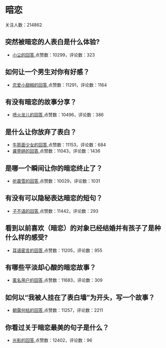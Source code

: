 #  暗恋 
关注人数：214862
## 突然被暗恋的人表白是什么体验?
- [小尘的回答](https://www.zhihu.com/question/435612966/answer/1873689471),点赞数：10299，评论数：323
## 如何让一个男生对你有好感？
- [恋爱小甜椒的回答](https://www.zhihu.com/question/277519162/answer/604904590),点赞数：11291，评论数：1164
## 有没有暗恋的故事分享？
- [喷火龙儿的回答](https://www.zhihu.com/question/277737868/answer/-2088715002),点赞数：10496，评论数：386
## 是什么让你放弃了表白？
- [牛筋面少女的回答](https://www.zhihu.com/question/38809269/answer/78911745),点赞数：11153，评论数：684
- [龚莞婷的回答](https://www.zhihu.com/question/38809269/answer/145446364),点赞数：11043，评论数：1436
## 是哪一个瞬间让你的暗恋终止了？
- [听晨雪的回答](https://www.zhihu.com/question/356186684/answer/-1842617906),点赞数：10029，评论数：1031
## 有没有可以隐秘表达暗恋的短句？
- [子不语的回答](https://www.zhihu.com/question/348723152/answer/888176786),点赞数：11442，评论数：293
## 看到以前喜欢（暗恋）的对象已经结婚并有孩子了是种什么样的感受?
- [耳语密言的回答](https://www.zhihu.com/question/34921912/answer/106096704),点赞数：11205，评论数：955
## 有哪些平淡却心酸的暗恋故事？
- [匿名用户的回答](https://www.zhihu.com/question/303487786/answer/2071304995),点赞数：11683，评论数：309
## 如何以“我被人挂在了表白墙”为开头，写一个故事？
- [朝露何枯的回答](https://www.zhihu.com/question/461083286/answer/1997569729),点赞数：11257，评论数：2211
## 你看过关于暗恋最美的句子是什么？
- [光影的回答](https://www.zhihu.com/question/45518347/answer/1268771440),点赞数：12402，评论数：96
